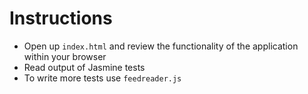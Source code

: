 # Instructions
  * Open up `index.html` and review the functionality of the application within your browser
  * Read output of Jasmine tests
  * To write more tests use `feedreader.js`
